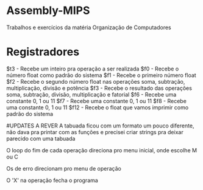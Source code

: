 # Assembly-MIPS
Trabalhos e exercícios da matéria Organização de Computadores

# Registradores
$t3 - Recebe um inteiro pra operação a ser realizada
$f0 - Recebe o número float como padrão do sistema
$f1 - Recebe o primeiro número float
$f2 - Recebe o segundo número float nas operações soma, subtração, multiplicação, divisão e potência
$f3 - Recebe o resultado das operações soma, subtração, divisão, multiplicação e fatorial
$f6 - Recebe uma constante 0, 1 ou 11
$f7 - Recebe uma constante 0, 1 ou 11
$f8 - Recebe uma constante 0, 1 ou 11
$f12 - Recebe o float que vamos imprimir como padrão do sistema

#UPDATES A REVER
A tabuada ficou com um formato um pouco diferente, não dava pra printar com as funções e precisei criar strings pra deixar parecido com uma tabuada

O loop do fim de cada operação direciona pro menu inicial, onde escolhe M ou C

Os de erro direcionam pro menu de operação

O 'X' na operação fecha o programa 